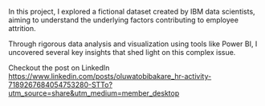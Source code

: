 In this project, I explored a fictional dataset created by IBM data scientists, aiming to understand the underlying factors contributing to employee attrition. 

Through rigorous data analysis and visualization using tools like Power BI, I uncovered several key insights that shed light on this complex issue.

Checkout the post on LinkedIn https://www.linkedin.com/posts/oluwatobibakare_hr-activity-7189267684054753280-STTo?utm_source=share&utm_medium=member_desktop
